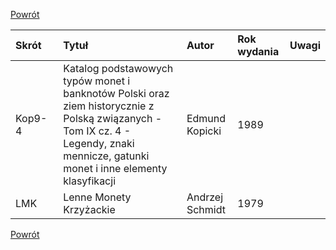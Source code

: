 
[Powrót](https://numizmatyka.satola.net)


| <img width=200/>Skrót | Tytuł | Autor | Rok wydania | Uwagi |
| :- | :- | :- | :- | :- |
| Kop9-4 | Katalog podstawowych typów monet i banknotów Polski oraz ziem historycznie z Polską związanych - Tom IX cz. 4 - Legendy, znaki mennicze, gatunki monet i inne elementy klasyfikacji | Edmund Kopicki | 1989 |  |
| LMK | Lenne Monety Krzyżackie | Andrzej Schmidt | 1979 |  |


[Powrót](https://numizmatyka.satola.net)